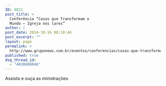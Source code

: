 ```yaml
---
ID: 4021
post_title: >
  Conferência “Casas que Transformam o
  Mundo – Igreja nos lares”
author: |
post_date: 2014-10-16 00:18:44
post_excerpt: ""
layout: page
permalink: >
  http://www.gruponews.com.br/eventos/conferencias/casas-que-transformam-o-mundo-igreja-nos-lares
published: true
dsq_thread_id:
  - "4030698046"
---
```

Assista e ouça as ministrações